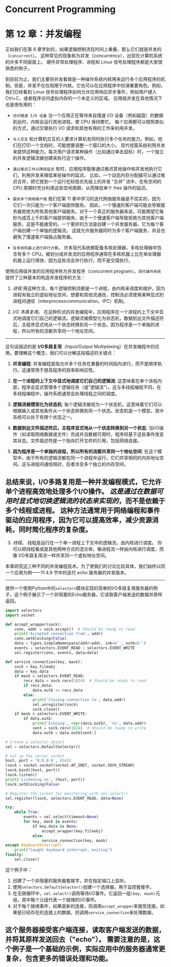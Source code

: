 # Concurrent Programming
# 第 12 章：并发编程

正如我们在第 8 章学到的，如果逻辑控制流在时间上重叠，那么它们就是并发的（`concurrent`）。
这种常见的现象称为并发（concurrency），出现在计算机系统的许多不同层面上。
硬件异常处理程序、进程和 Linux 信号处理程序都是大家很熟悉的例子。

到目前为止，我们主要将并发看做是一种操作系统内核用来运行多个应用程序的机制。但是，并发不仅仅局限于内核。它也可以在应用程序中扮演重要角色。例如，我们已经看到 Linux 信号处理程序如何允许应用响应异步事件，例如用户键入 Ctrl+C，或者程序访问虚拟内存的一个未定义的区域。
应用级并发在其他情况下也是很有用的：

 - `访问慢速 I/O 设备`
 当一个应用正在等待来自慢速 I/O 设备（例如磁盘）的数据到达时，内核会运行其他进程，使 CPU 保持繁忙。
 每个应用都可以按照类似的方式，通过交替执行 I/O 请求和其他有用的工作来利用并发。

 - `与人交互`
 和计算机交互的人要求计算机有同时执行多个任务的能力。例如，他们在打印一个文档时，可能想要调整一个窗口的大小。
 现代视窗系统利用并发来提供这种能力。每次用户请求某种操作（比如通过单击鼠标）时，一个独立的并发逻辑流被创建来执行这个操作。

 - `通过推迟工作以降低延迟`
 有时，应用程序能够通过推迟其他操作和并发地执行它们，利用并发来降低某些操作的延迟。
 比如，一个动态内存分配器可以通过推迟合并，把它放到一个运行在较低优先级上的并发 “合并” 流中，在有空闲的 CPU 周期时充分利用这些空闲周期，从而降低单个 free 操作的延迟。

 - `服务多个网络客户端`
 我们在第 11 章中学习的迭代网络服务器是不现实的，因为它们一次只能为一个客户端提供服务。
 因此，一个慢速的客户端可能会导致服务器拒绝为所有其他客户端服务。对于一个真正的服务器来说，可能期望它每秒为成百上千的客户端提供服务，由于一个慢速客户端导致拒绝为其他客户端服务，这是不能接受的。一个更好的方法是创建一个并发服务器，它为每个客户端创建一个单独的逻辑流。
 这就允许服务器同时为多个客户端服务，并且也避免了慢速客户端独占服务器。

 - `在多核机器上进行并行计算`。
 许多现代系统都配备多核处理器，多核处理器中包含有多个 CPU。被划分成并发流的应用程序通常在多核机器上比在单处理器机器上运行得快，因为这些流会并行执行，而不是交错执行。

使用应用级并发的应用程序称为并发程序（concurrent program）。`现代操作系统`提供了三种基本的构造并发程序的方法：

1. *进程*
用这种方法，每个逻辑控制流都是一个进程，由内核来调度和维护。因为进程有独立的虚拟地址空间，想要和其他流通信，控制流必须使用某种显式的进程间通信（interprocesscommunication，IPC）机制。

2. *I/O 多路复用*。
在这种形式的并发编程中，应用程序在一个进程的上下文中显式地调度它们自己的逻辑流。逻辑流被模型化为状态机，数据到达文件描述符后，主程序显式地从一个状态转换到另一个状态。因为程序是一个单独的进程，所以所有的流都共享同一个地址空间。

----------------------------------------------------------------------------------------------------
这句话描述的是 **I/O多路复用**（Input/Output Multiplexing）在并发编程中的应用。要理解这个概念，我们可以分解这段描述的关键点：

1. **并发编程**: 并发编程是指允许多个任务在重叠的时间段内进行，而不是顺序执行。这通常用于提高程序的效率和响应性。

2. **在一个进程的上下文中显式地调度它们自己的逻辑流**: 这意味着在单个进程内部，程序会显式管理多个逻辑任务（或“逻辑流”）。这与多线程编程不同，在多线程编程中，操作系统通常会处理线程之间的调度。

3. **逻辑流被模型化为状态机**: 每个逻辑流被视为一个状态机，这意味着它们可以根据输入或其他条件从一个状态转换到另一个状态。状态机是一个模型，其中系统可以处于有限个状态之一。

4. **数据到达文件描述符后，主程序显式地从一个状态转换到另一个状态**: 当I/O操作（如读取网络数据或文件）完成并且数据可用时，程序将基于这些事件改变其状态。文件描述符是一个指向打开文件的引用，包括网络连接。

5. **因为程序是一个单独的进程，所以所有的流都共享同一个地址空间**: 在这个模型中，由于所有的逻辑流都在同一个进程中运行，它们共享相同的内存地址空间。这与进程间通信相对，后者涉及多个独立的内存空间。

总结来说，I/O多路复用是一种并发编程模式，它允许单个进程高效地处理多个I/O操作。
*这是通过在数据可用时显式地切换逻辑流的状态来实现的*，而不是依赖于多个线程或进程。
这种方法通常用于网络编程和事件驱动的应用程序，因为它可以提高效率，减少资源消耗，同时简化程序的复杂度。
----------------------------------------------------------------------------------------------------

3. *线程*。
线程是运行在一个单一进程上下文中的逻辑流，由内核进行调度。
你可以把线程看成是其他两种方式的混合体，像进程流一样由内核进行调度，而像 I/O多路复用流一样共享同一个虚拟地址空间。

本章研究这三种不同的并发编程技术。为了使我们的讨论比较具体，我们始终以同一个应用为例——11.4.9 节中的迭代 echo 服务器的并发版本。


----------------------------------------------------------------------------------------------------
提供一个使用Python中的`selectors`模块实现的简单的I/O多路复用服务器的例子。这个例子展示了一个非阻塞的Echo服务器，它读取客户端发送的数据并原样返回。

```python
import selectors
import socket

def accept_wrapper(sock):
    conn, addr = sock.accept()  # Should be ready to read
    print('Accepted connection from', addr)
    conn.setblocking(False)
    data = types.SimpleNamespace(addr=addr, inb=b'', outb=b'')
    events = selectors.EVENT_READ | selectors.EVENT_WRITE
    sel.register(conn, events, data=data)

def service_connection(key, mask):
    sock = key.fileobj
    data = key.data
    if mask & selectors.EVENT_READ:
        recv_data = sock.recv(1024)  # Should be ready to read
        if recv_data:
            data.outb += recv_data
        else:
            print('Closing connection to', data.addr)
            sel.unregister(sock)
            sock.close()
    if mask & selectors.EVENT_WRITE:
        if data.outb:
            print('Echoing', repr(data.outb), 'to', data.addr)
            sent = sock.recv(1024)  # Should be ready to write
            data.outb = data.outb[sent:]

# Create a selector object
sel = selectors.DefaultSelector()

# Set up the server socket
host, port = '0.0.0.0', 65432
lsock = socket.socket(socket.AF_INET, socket.SOCK_STREAM)
lsock.bind((host, port))
lsock.listen()
print('Listening on', (host, port))
lsock.setblocking(False)

# Register the socket for monitoring with sel.select()
sel.register(lsock, selectors.EVENT_READ, data=None)

try:
    while True:
        events = sel.select(timeout=None)
        for key, mask in events:
            if key.data is None:
                accept_wrapper(key.fileobj)
            else:
                service_connection(key, mask)
except KeyboardInterrupt:
    print("Caught keyboard interrupt, exiting")
finally:
    sel.close()
```

这个例子中：

1. 创建了一个非阻塞的服务器套接字，并在指定端口上监听。
2. 使用`selectors.DefaultSelector()`创建一个选择器，用于监控套接字。
3. 在无限循环中，`sel.select()`调用等待I/O事件。它返回一组`(key, mask)`元组，其中每个元组代表一个就绪的I/O事件。
4. 对于每个就绪事件，如果是新的连接，则调用`accept_wrapper`来接受连接。如果是已经存在的连接上的数据，则调用`service_connection`来处理数据。

这个服务器接受客户端连接，读取客户端发送的数据，并将其原样发送回去（"echo"）。
需要注意的是，这个例子是一个基础的示例，实际应用中的服务器通常更复杂，包含更多的错误处理和功能。
----------------------------------------------------------------------------------------------------

